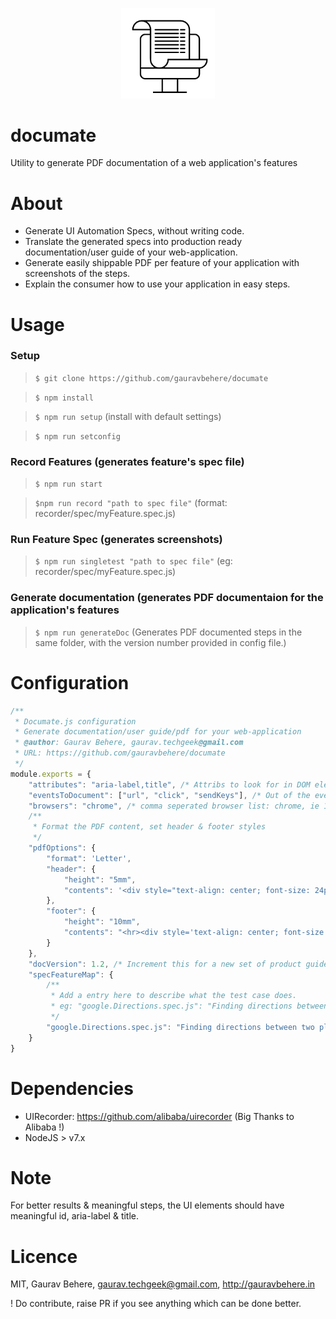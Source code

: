 <p align="center">
  <img src="documate.PNG" width="150">
</p>

# documate
 Utility to generate PDF documentation of a web application's features

# About
- Generate UI Automation Specs, without writing code.
- Translate the generated specs into production ready documentation/user guide of your web-application.
- Generate easily shippable PDF per feature of your application with screenshots of the steps.
- Explain the consumer how to use your application in easy steps.

# Usage
### Setup
 > `$ git clone https://github.com/gauravbehere/documate`
 
 > `$ npm install`
 
 > `$ npm run setup` (install with default settings)
 
 > `$ npm run setconfig`
 

### Record Features (generates feature's spec file)
> `$ npm run start`

> `$npm run record "path to spec file"` (format: recorder/spec/myFeature.spec.js)

### Run Feature Spec (generates screenshots)
> `$ npm run singletest "path to spec file"` (eg: recorder/spec/myFeature.spec.js)

### Generate documentation (generates PDF documentaion for the application's features
> `$ npm run generateDoc` (Generates PDF documented steps in the same folder, with the version number provided in config file.)

# Configuration
```javascript
/**
 * Documate.js configuration
 * Generate documentation/user guide/pdf for your web-application
 * @author: Gaurav Behere, gaurav.techgeek@gmail.com
 * URL: https://github.com/gauravbehere/documate
 */
module.exports = {
    "attributes": "aria-label,title", /* Attribs to look for in DOM element */ 
    "eventsToDocument": ["url", "click", "sendKeys"], /* Out of the events recorder through uirecorder, events which we are interested in documenting */
    "browsers": "chrome", /* comma seperated browser list: chrome, ie 11 etc*/
    /**
     * Format the PDF content, set header & footer styles
     */
    "pdfOptions": {
        "format": 'Letter',
        "header": {
            "height": "5mm",
            "contents": '<div style="text-align: center; font-size: 24px;">Product User Guide</div><div style="text-align: center; font-size: 24px;">Version: 1.0</div><hr>'
        },
        "footer": {
            "height": "10mm",
            "contents": "<hr><div style='text-align: center; font-size: 24px;'>Generated Through 'Documate' - Automated Documentation Generator</div>"
        }
    },
    "docVersion": 1.2, /* Increment this for a new set of product guide */
    "specFeatureMap": {
        /**
         * Add a entry here to describe what the test case does.
         * eg: "google.Directions.spec.js": "Finding directions between two places using google maps"
         */
        "google.Directions.spec.js": "Finding directions between two places using google maps"
    }
}
```

# Dependencies
- UIRecorder: https://github.com/alibaba/uirecorder (Big Thanks to Alibaba !)
- NodeJS > v7.x

# Note
For better results & meaningful steps, the UI elements should have meaningful id, aria-label & title.

# Licence
MIT, Gaurav Behere, gaurav.techgeek@gmail.com, http://gauravbehere.in

! Do contribute, raise PR if you see anything which can be done better.

